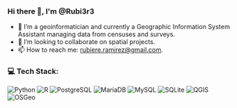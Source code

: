 ###  Hi there 👋, I'm @Rubi3r3
- 🔭 I’m a geoinformatician and currently a Geographic Information System Assistant managing data from censuses and surveys.
- 👯 I’m looking to collaborate on spatial projects.
- 📫 How to reach me: rubiere.ramirez@gmail.com.

### 💻 Tech Stack:
![Python](https://img.shields.io/badge/python-3670A0?style=for-the-badge&logo=python&logoColor=ffdd54) ![R](https://img.shields.io/badge/r-3670A0?style=for-the-badge&logo=r&logoColor=white) ![PostgreSQL](https://img.shields.io/badge/postgresQL-%23316192.svg?style=for-the-badge&logo=postgresql&logoColor=white) ![MariaDB](https://img.shields.io/badge/mariadb-192C5F?style=for-the-badge&logo=mariadb&logoColor=C1775A) ![MySQL](https://img.shields.io/badge/mysql-DC7013?style=for-the-badge&logo=mysql&logoColor=044568) ![SQLite](https://img.shields.io/badge/sqlite-72C1EA?style=for-the-badge&logo=sqlite&logoColor=003B57) ![QGIS](https://img.shields.io/badge/qgis-90B023?style=for-the-badge&logo=qgis&logoColor=F2EB65) ![OSGeo](https://img.shields.io/badge/osgeo-4DB05D?style=for-the-badge&logo=osgeo&logoColor=013A41)
 
 <!--![Figma](https://img.shields.io/badge/figma-%23F24E1E.svg?style=for-the-badge&logo=figma&logoColor=white) -->

<!--
**Rubi3r3/Rubi3r3** is a ✨ _special_ ✨ repository because its `README.md` (this file) appears on your GitHub profile.

Here are some ideas to get you started:

- 🔭 I’m currently working on ...
- 🌱 I’m currently learning ...
- 👯 I’m looking to collaborate on ...
- 🤔 I’m looking for help with ...
- 💬 Ask me about ...
- 📫 How to reach me: ...
- 😄 Pronouns: ...
- ⚡ Fun fact: ...
-->

